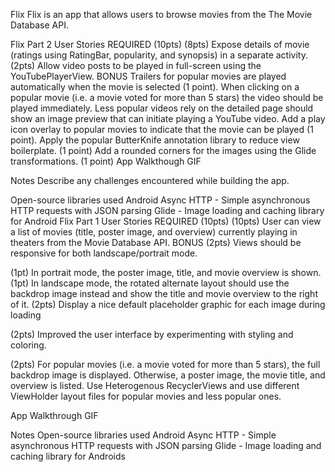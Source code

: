 Flix
Flix is an app that allows users to browse movies from the The Movie Database API.

Flix Part 2
User Stories
REQUIRED (10pts)
 (8pts) Expose details of movie (ratings using RatingBar, popularity, and synopsis) in a separate activity.
 (2pts) Allow video posts to be played in full-screen using the YouTubePlayerView.
BONUS
 Trailers for popular movies are played automatically when the movie is selected (1 point).
 When clicking on a popular movie (i.e. a movie voted for more than 5 stars) the video should be played immediately.
 Less popular videos rely on the detailed page should show an image preview that can initiate playing a YouTube video.
 Add a play icon overlay to popular movies to indicate that the movie can be played (1 point).
 Apply the popular ButterKnife annotation library to reduce view boilerplate. (1 point)
 Add a rounded corners for the images using the Glide transformations. (1 point)
App Walkthough GIF


Notes
Describe any challenges encountered while building the app.

Open-source libraries used
Android Async HTTP - Simple asynchronous HTTP requests with JSON parsing
Glide - Image loading and caching library for Android
Flix Part 1
User Stories
REQUIRED (10pts)
 (10pts) User can view a list of movies (title, poster image, and overview) currently playing in theaters from the Movie Database API.
BONUS
 (2pts) Views should be responsive for both landscape/portrait mode.

 (1pt) In portrait mode, the poster image, title, and movie overview is shown.
 (1pt) In landscape mode, the rotated alternate layout should use the backdrop image instead and show the title and movie overview to the right of it.
 (2pts) Display a nice default placeholder graphic for each image during loading

 (2pts) Improved the user interface by experimenting with styling and coloring.

 (2pts) For popular movies (i.e. a movie voted for more than 5 stars), the full backdrop image is displayed. Otherwise, a poster image, the movie title, and overview is listed. Use Heterogenous RecyclerViews and use different ViewHolder layout files for popular movies and less popular ones.

App Walkthrough GIF


Notes
Open-source libraries used
Android Async HTTP - Simple asynchronous HTTP requests with JSON parsing
Glide - Image loading and caching library for Androids
